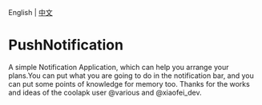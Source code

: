 English | [中文](/README-cn.md)
# PushNotification

A simple Notification Application, which can help you arrange your plans.You can put what you are going to do in the notification bar, and you can put some points of knowledge for memory too.
Thanks for the works and ideas of the coolapk user @various and @xiaofei_dev.
